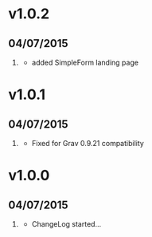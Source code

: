 # v1.0.2
## 04/07/2015

1. [](#new)
    * added SimpleForm landing page

# v1.0.1
## 04/07/2015

1. [](#bugfix)
    * Fixed for Grav 0.9.21 compatibility
    
# v1.0.0
## 04/07/2015

1. [](#new)
    * ChangeLog started...
